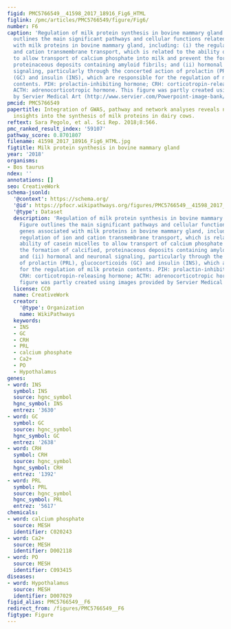```yaml
---
figid: PMC5766549__41598_2017_18916_Fig6_HTML
figlink: /pmc/articles/PMC5766549/figure/Fig6/
number: F6
caption: 'Regulation of milk protein synthesis in bovine mammary gland. The Figure
  outlines the main significant pathways and cellular functions related to genes associated
  with milk proteins in bovine mammary gland, including: (i) the regulation of ion
  and cation transmembrane transport, which is related to the ability of casein micelles
  to allow transport of calcium phosphate into milk and prevent the formation of calcified,
  proteinaceous deposits containing amyloid fibrils; and (ii) hormonal and neuronal
  signaling, particularly through the concerted action of prolactin (PRL), glucocorticoids
  (GC) and insulin (INS), which are responsible for the regulation of milk protein
  contents. PIH: prolactin-inhibiting hormone; CRH: corticotropin-releasing hormone;
  ACTH: adrenocorticotropic hormone. This figure was partly created using images provided
  by Servier Medical Art (http://www.servier.com/Powerpoint-image-bank/).'
pmcid: PMC5766549
papertitle: Integration of GWAS, pathway and network analyses reveals novel mechanistic
  insights into the synthesis of milk proteins in dairy cows.
reftext: Sara Pegolo, et al. Sci Rep. 2018;8:566.
pmc_ranked_result_index: '59107'
pathway_score: 0.8701807
filename: 41598_2017_18916_Fig6_HTML.jpg
figtitle: Milk protein synthesis in bovine mammary gland
year: '2018'
organisms:
- Bos taurus
ndex: ''
annotations: []
seo: CreativeWork
schema-jsonld:
  '@context': https://schema.org/
  '@id': https://pfocr.wikipathways.org/figures/PMC5766549__41598_2017_18916_Fig6_HTML.html
  '@type': Dataset
  description: 'Regulation of milk protein synthesis in bovine mammary gland. The
    Figure outlines the main significant pathways and cellular functions related to
    genes associated with milk proteins in bovine mammary gland, including: (i) the
    regulation of ion and cation transmembrane transport, which is related to the
    ability of casein micelles to allow transport of calcium phosphate into milk and prevent
    the formation of calcified, proteinaceous deposits containing amyloid fibrils;
    and (ii) hormonal and neuronal signaling, particularly through the concerted action
    of prolactin (PRL), glucocorticoids (GC) and insulin (INS), which are responsible
    for the regulation of milk protein contents. PIH: prolactin-inhibiting hormone;
    CRH: corticotropin-releasing hormone; ACTH: adrenocorticotropic hormone. This
    figure was partly created using images provided by Servier Medical Art (http://www.servier.com/Powerpoint-image-bank/).'
  license: CC0
  name: CreativeWork
  creator:
    '@type': Organization
    name: WikiPathways
  keywords:
  - INS
  - GC
  - CRH
  - PRL
  - calcium phosphate
  - Ca2+
  - PO
  - Hypothalamus
genes:
- word: INS
  symbol: INS
  source: hgnc_symbol
  hgnc_symbol: INS
  entrez: '3630'
- word: GC
  symbol: GC
  source: hgnc_symbol
  hgnc_symbol: GC
  entrez: '2638'
- word: CRH
  symbol: CRH
  source: hgnc_symbol
  hgnc_symbol: CRH
  entrez: '1392'
- word: PRL
  symbol: PRL
  source: hgnc_symbol
  hgnc_symbol: PRL
  entrez: '5617'
chemicals:
- word: calcium phosphate
  source: MESH
  identifier: C020243
- word: Ca2+
  source: MESH
  identifier: D002118
- word: PO
  source: MESH
  identifier: C093415
diseases:
- word: Hypothalamus
  source: MESH
  identifier: D007029
figid_alias: PMC5766549__F6
redirect_from: /figures/PMC5766549__F6
figtype: Figure
---
```

